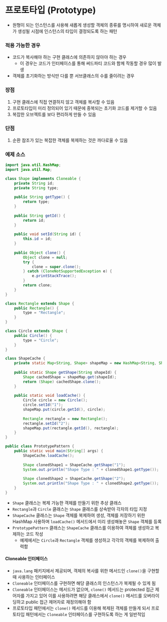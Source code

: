 # 프로토타입 (Prototype)
* 원형이 되는 인스턴스를 사용해 새롭게 생성할 객체의 종류를 명시하여 새로운 객체가 생성될 시점에 인스턴스의 타입이 결정되도록 하는 패턴
### 적용 가능한 경우
* 코드가 복사해야 하는 구현 클래스에 의존하지 않아야 하는 경우
	* 이 경우는 코드가 인터페이스를 통해 써드파티 코드와 함께 작동할 경우 많이 발생
* 객체를 초기화하는 방식만 다를 뿐 서브클래스의 수를 줄이려는 경우
### 장점
1. 구현 클래스에 직접 연결하지 않고 객체를 복사할 수 있음
2. 프로토타입이 미리 정의되어 있기 때문에 중복되는 초기화 코드를 제거할 수 있음
3. 복잡한 오브젝트를 보다 편리하게 만들 수 있음
### 단점
1. 순환 참조가 있는 복잡한 객체를 복제하는 것은 까다로울 수 있음
### 예제 소스
```java
import java.util.HashMap;
import java.util.Map;

class Shape implements Cloneable {
	private String id;
	private String type;
	
	public String getType() {
		return type;
	}
	
	public String getId() {
		return id;
	}
	
	public void setId(String id) {
		this.id = id;
	}
	
	public Object clone() {
		Object clone = null;
		try {
			clone = super.clone();
		} catch (CloneNotSupportedException e) {
			e.printStackTrace();
		}
		return clone;
	}
}

class Rectangle extends Shape {
	public Rectangle() {
		type = "Rectangle";
	}
}

class Circle extends Shape {
	public Circle() {
		type = "Circle";
	}
}

class ShapeCache {
	private static Map<String, Shape> shapeMap = new HashMap<String, Shape>();
	
	public static Shape getShape(String shapeId) {
		Shape cachedShape = shapeMap.get(shapeId);
		return (Shape) cachedShape.clone();
	}
	
	public static void loadCache() {
		Circle circle = new Circle();
		circle.setId("1");
		shapeMap.put(circle.getId(), circle);
		
		Rectangle rectangle = new Rectangle();
		rectangle.setId("2");
		shapeMap.put(rectangle.getId(), rectangle);
	}
}

public class PrototypePattern {
	public static void main(String[] args) {
		ShapeCache.loadCache();
		
		Shape clonedShape1 = ShapeCache.getShape("1");
		System.out.println("Shape Type : " + clonedShape1.getType());
		
		Shape clonedShape2 = ShapeCache.getShape("2");
		System.out.println("Shape Type : " + clonedShape2.getType());
	}
}
```
* `Shape` 클래스는 복제 가능한 객체를 만들기 위한 추상 클래스
* `Rectangle`과 `Circle` 클래스는 `Shape` 클래스를 상속받아 각자의 타입 지정
* `ShapeCache` 클래스는 `Shape` 객체를 복제하여 생성, 객체를 저장하기 위한 HashMap 사용하며 `loadCache()` 메서드에서 미리 생성해놓은 `Shape` 객체를 등록
* `PrototypePattern` 클래스는 `ShapeCache` 클래스를 이용하여 객체를 생성하고 복제하는 코드 작성
  * 예제에서는 `Circle`과 `Rectangle` 객체를 생성하고 각각의 객체를 복제하여 출력함
#### Cloneable 인터페이스
* `java.lang` 패키지에서 제공되며, 객체의 복사를 위한 메서드인 `clone()`을 구현할 때 사용하는 인터페이스
* `Cloneable` 인터페이스를 구현하면 해당 클래스의 인스턴스가 복제될 수 있게 됨
* `Cloneable` 인터페이스는 메서드가 없으며, `clone()` 메서드는 protected 접근 제어자를 가지고 있어 이를 사용하려면 해당 클래스에서 `clone()` 메서드를 오버라이딩하고 public 접근 제어자로 재정의해야 함
* 프로토타입 패턴에서는 `clone()` 메서드를 이용해 복제된 객체를 만들게 되서 프로토타입 패턴에서는 `Cloneable` 인터페이스를 구현하도록 하는 게 일반적임